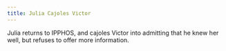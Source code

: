 ```yaml
---
title: Julia Cajoles Victor
---
```


Julia returns to
IPPHOS, and cajoles Victor into admitting that he knew her well, but
refuses to offer more information.